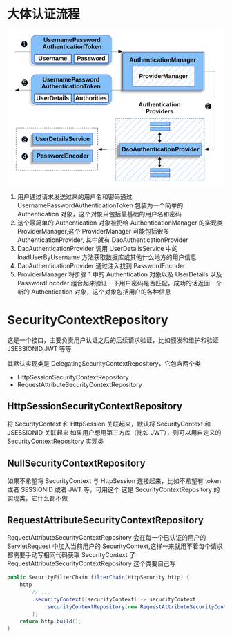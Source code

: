 # 大体认证流程

![image1](./images/image1.png)

1. 用户通过请求发送过来的用户名和密码通过 UsernamePasswordAuthenticationToken 包装为一个简单的 Authentication 对象，这个对象只包括最基础的用户名和密码
2. 这个最简单的 Authentication 对象被扔给 AuthenticationManager 的实现类 ProviderManager,这个 ProviderManager 可能包括很多 AuthenticationProvider, 其中就有 DaoAuthenticationProvider
3. DaoAuthenticationProvider 调用 UserDetailsService 中的 loadUserByUsername 方法获取数据库或其他什么地方的用户信息
4. DaoAuthenticationProvider 通过注入找到 PasswordEncoder
5. ProviderManager 将步骤 1 中的 Authentication 对象以及 UserDetails 以及 PasswordEncoder 组合起来验证一下用户密码是否匹配，成功的话返回一个新的 Authentication 对象，这个对象包括用户的各种信息

# SecurityContextRepository

这是一个接口，主要负责用户认证之后的后续请求验证，比如颁发和维护和验证 JSESSIONID,JWT 等等

其默认实现类是 DelegatingSecurityContextRepository，它包含两个类

- HttpSessionSecurityContextRepository
- RequestAttributeSecurityContextRepository

## HttpSessionSecurityContextRepository

将 SecurityContext 和 HttpSession 关联起来，默认将 SecurityContext 和 JSESSIONID 关联起来
如果用户想用第三方库（比如 JWT），则可以用自定义的 SecurityContextRepository 实现类

## NullSecurityContextRepository

如果不希望将 SecurityContext 与 HttpSession 连接起来，比如不希望有 token 或者 SESSIONID 或者 JWT 等，可用这个
这是 SecurityContextRepository 的实现类，它什么都不做

## RequestAttributeSecurityContextRepository

RequestAttributeSecurityContextRepository 会在每一个已认证的用户的 ServletRequest 中加入当前用户的 SecurityContext,这样一来就用不着每个请求都需要手动写相同代码获取 SecurityContext 了
RequestAttributeSecurityContextRepository 这个类要自己写

```java
public SecurityFilterChain filterChain(HttpSecurity http) {
	http
		// ...
		.securityContext((securityContext) -> securityContext
			.securityContextRepository(new RequestAttributeSecurityContextRepository())
		);
	return http.build();
}
```
